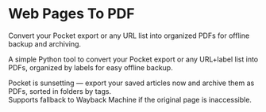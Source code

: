 # Web Pages To PDF
Convert your Pocket export or any URL list into organized PDFs for offline backup and archiving.

A simple Python tool to convert your Pocket export or any URL+label list into PDFs, organized by labels for easy offline backup.

Pocket is sunsetting — export your saved articles now and archive them as PDFs, sorted in folders by tags.  
Supports fallback to Wayback Machine if the original page is inaccessible.
